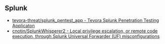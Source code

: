 ## Splunk

* [tevora-threat/splunk_pentest_app - Tevora Splunk Penetration Testing Applicaton](https://github.com/tevora-threat/splunk_pentest_app)
* [cnotin/SplunkWhisperer2 - Local privilege escalation, or remote code execution, through Splunk Universal Forwarder (UF) misconfigurations](https://github.com/cnotin/SplunkWhisperer2)

